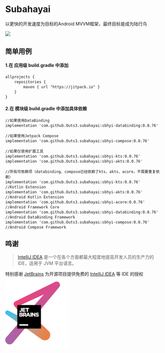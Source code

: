 # Subahayai

以更快的开发速度为目标的Android MVVM框架，最终目标是成为陆行鸟  
  
[![](https://jitpack.io/v/Outs3/subahayai.svg)](https://jitpack.io/#Outs3/subahayai)  
  
## 简单用例
#### 1.在 应用级 build.gradle 中添加
```
allprojects {  
    repositories {  
        maven { url "https://jitpack.io" }  
    }  
}
```

   
#### 2.在 模块级 build.gradle 中添加具体依赖
```
//如果使用DataBinding  
implementation 'com.github.Outs3.subahayai:sbhyi-databinding:0.0.76'
  
//如果使用Jetpack Compose  
implementation 'com.github.Outs3.subahayai:sbhyi-compose:0.0.76'
  
//如果仅使用扩展工具  
implementation 'com.github.Outs3.subahayai:sbhyi-kts:0.0.76'
implementation 'com.github.Outs3.subahayai:sbhyi-akts:0.0.76'
  
//所有可依赖项（databinding、compose已经依赖了kts、akts、acore，不需要重复依赖）  
implementation 'com.github.Outs3.subahayai:sbhyi-kts:0.0.76'			//Kotlin Extension
implementation 'com.github.Outs3.subahayai:sbhyi-akts:0.0.76'			//Android Kotlin Extension
implementation 'com.github.Outs3.subahayai:sbhyi-acore:0.0.76'			//Android Framework Core
implementation 'com.github.Outs3.subahayai:sbhyi-databinding:0.0.76'		//Android DataBinding Framework
implementation 'com.github.Outs3.subahayai:sbhyi-compose:0.0.76'			//Android Compose Framework
```

## 鸣谢

> [IntelliJ IDEA](https://zh.wikipedia.org/zh-hans/IntelliJ_IDEA) 是一个在各个方面都最大程度地提高开发人员的生产力的 IDE，适用于 JVM 平台语言。

特别感谢 [JetBrains](https://www.jetbrains.com/?from=Subahayai)
为开源项目提供免费的 [IntelliJ IDEA](https://www.jetbrains.com/idea/?from=Subahayai) 等 IDE 的授权  
[<img src=".github/jetbrains-variant-3.png" width="200"/>](https://www.jetbrains.com/?from=Subahayai)